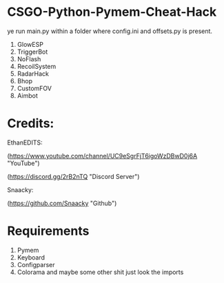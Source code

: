 # CSGO-Python-Pymem-Cheat-Hack

ye run main.py within a folder where config.ini and offsets.py is present.

1. GlowESP
2. TriggerBot
3. NoFlash
4. RecoilSystem
5. RadarHack
6. Bhop
7. CustomFOV
8. Aimbot

# Credits:
EthanEDITS:

(https://www.youtube.com/channel/UC9eSgrFjT6igoWzDBwD0j6A "YouTube")

(https://discord.gg/2rB2nTQ "Discord Server")

Snaacky:

(https://github.com/Snaacky "Github")

# Requirements
1. Pymem
2. Keyboard
3. Configparser
4. Colorama
and maybe some other shit just look the imports
